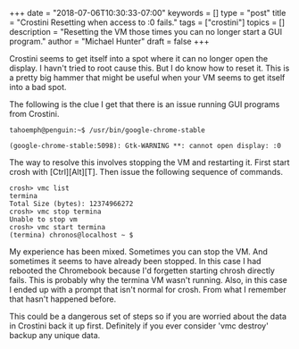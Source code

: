 +++
date = "2018-07-06T10:30:33-07:00"
keywords = []
type = "post"
title = "Crostini Resetting when access to :0 fails."
tags = ["crostini"]
topics = []
description = "Resetting the VM those times you can no longer start a GUI program."
author = "Michael Hunter"
draft = false
+++

Crostini seems to get itself into a spot where it can no longer open the display.
I havn't tried to root cause this.  But I do know how to reset it.  This is a
pretty big hammer that might be useful when your VM seems to get itself into
a bad spot.

The following is the clue I get that there is an issue running GUI programs from Crostini.

```console
tahoemph@penguin:~$ /usr/bin/google-chrome-stable

(google-chrome-stable:5098): Gtk-WARNING **: cannot open display: :0
```

The way to resolve this involves stopping the VM and restarting it.
First start crosh with [Ctrl][Alt][T].  Then issue the following
sequence of commands.

```console
crosh> vmc list
termina
Total Size (bytes): 12374966272
crosh> vmc stop termina
Unable to stop vm
crosh> vmc start termina
(termina) chronos@localhost ~ $ 
```

My experience has been mixed.  Sometimes you can stop the VM.  And sometimes it
seems to have already been stopped.  In this case I had rebooted the Chromebook
because I'd forgetten starting chrosh directly fails.  This is probably why the
termina VM wasn't running.
Also, in this case I ended up with a prompt that
isn't normal for crosh.  From what I remember that hasn't happened before.

This could be a dangerous set of steps so if you are worried about the data in Crostini
back it up first.  Definitely if you ever consider 'vmc destroy' backup any unique data.
